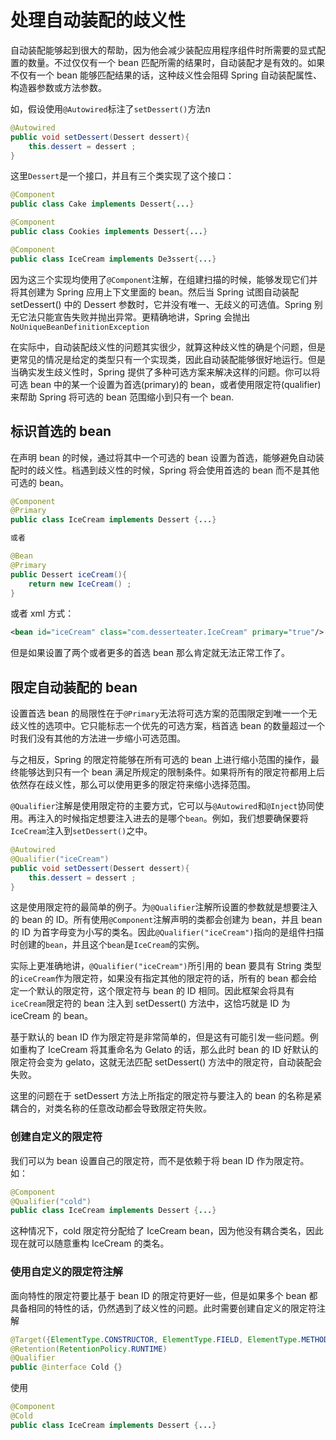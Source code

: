 # 处理自动装配的歧义性

自动装配能够起到很大的帮助，因为他会减少装配应用程序组件时所需要的显式配置的数量。不过仅仅有一个 bean 匹配所需的结果时，自动装配才是有效的。如果不仅有一个 bean 能够匹配结果的话，这种歧义性会阻碍 Spring 自动装配属性、构造器参数或方法参数。

如，假设使用`@Autowired`标注了`setDessert()`方法n

```java
@Autowired
public void setDessert(Dessert dessert){
    this.dessert = dessert ;
}
```

这里`Dessert`是一个接口，并且有三个类实现了这个接口：

```java
@Component
public class Cake implements Dessert{...}

@Component
public class Cookies implements Dessert{...}

@Component
public class IceCream implements De3ssert{...}
```

因为这三个实现均使用了`@Component`注解，在组建扫描的时候，能够发现它们并将其创建为 Spring 应用上下文里面的 bean。然后当 Spring 试图自动装配 setDessert() 中的 Dessert 参数时，它并没有唯一、无歧义的可选值。Spring 别无它法只能宣告失败并抛出异常。更精确地讲，Spring 会抛出 `NoUniqueBeanDefinitionException`

在实际中，自动装配歧义性的问题其实很少，就算这种歧义性的确是个问题，但是更常见的情况是给定的类型只有一个实现类，因此自动装配能够很好地运行。但是当确实发生歧义性时，Spring 提供了多种可选方案来解决这样的问题。你可以将可选 bean 中的某一个设置为首选(primary)的 bean，或者使用限定符(qualifier)来帮助 Spring 将可选的 bean 范围缩小到只有一个 bean.

## 标识首选的 bean

在声明 bean 的时候，通过将其中一个可选的 bean 设置为首选，能够避免自动装配时的歧义性。档遇到歧义性的时候，Spring 将会使用首选的 bean 而不是其他可选的 bean。

```JAVA
@Component
@Primary
public class IceCream implements Dessert {...}

或者

@Bean
@Primary
public Dessert iceCream(){
    return new IceCream() ;
}
```

或者 xml 方式：

```xml
<bean id="iceCream" class="com.desserteater.IceCream" primary="true"/>
```

但是如果设置了两个或者更多的首选 bean 那么肯定就无法正常工作了。

## 限定自动装配的 bean

设置首选 bean 的局限性在于`@Primary`无法将可选方案的范围限定到唯一一个无歧义性的选项中。它只能标志一个优先的可选方案，档首选 bean 的数量超过一个时我们没有其他的方法进一步缩小可选范围。

与之相反，Spring 的限定符能够在所有可选的 bean 上进行缩小范围的操作，最终能够达到只有一个 bean 满足所规定的限制条件。如果将所有的限定符都用上后依然存在歧义性，那么可以使用更多的限定符来缩小选择范围。

`@Qualifier`注解是使用限定符的主要方式，它可以与`@Autowired`和`@Inject`协同使用。再注入的时候指定想要注入进去的是哪个`bean`。例如，我们想要确保要将`IceCream`注入到`setDessert()`之中。

```java
@Autowired
@Qualifier("iceCream")
public void setDessert(Dessert dessert){
    this.dessert = dessert ;
}
```

这是使用限定符的最简单的例子。为`@Qualifier`注解所设置的参数就是想要注入的 bean 的 ID。所有使用`@Component`注解声明的类都会创建为 bean，并且 bean 的 ID 为首字母变为小写的类名。因此`@Qualifier("iceCream")`指向的是组件扫描时创建的`bean`，并且这个`bean`是`IceCream`的实例。

实际上更准确地讲，`@Qualifier("iceCream")`所引用的 bean 要具有 String 类型的`iceCream`作为限定符，如果没有指定其他的限定符的话，所有的 bean 都会给定一个默认的限定符，这个限定符与 bean 的 ID 相同。因此框架会将具有`iceCream`限定符的 bean 注入到 setDessert() 方法中，这恰巧就是 ID 为 iceCream 的 bean。

基于默认的 bean ID 作为限定符是非常简单的，但是这有可能引发一些问题。例如重构了 IceCream 将其重命名为 Gelato 的话，那么此时 bean 的 ID 好默认的限定符会变为 gelato，这就无法匹配 setDessert() 方法中的限定符，自动装配会失败。

这里的问题在于 setDessert 方法上所指定的限定符与要注入的 bean 的名称是紧耦合的，对类名称的任意改动都会导致限定符失败。

### **创建自定义的限定符**

我们可以为 bean 设置自己的限定符，而不是依赖于将 bean ID 作为限定符。如：

```java
@Component
@Qualifier("cold")
public class IceCream implements Dessert {...}
```

这种情况下，cold 限定符分配给了 IceCream bean，因为他没有耦合类名，因此现在就可以随意重构 IceCream 的类名。

### 使用自定义的限定符注解

面向特性的限定符要比基于 bean ID 的限定符更好一些，但是如果多个 bean 都具备相同的特性的话，仍然遇到了歧义性的问题。此时需要创建自定义的限定符注解

```java
@Target({ElementType.CONSTRUCTOR, ElementType.FIELD, ElementType.METHOD, ElementType.TYPE})
@Retention(RetentionPolicy.RUNTIME)
@Qualifier
public @interface Cold {}
```

使用

```java
@Component
@Cold
public class IceCream implements Dessert {...}
```

